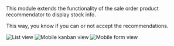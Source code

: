 This module extends the functionality of the sale order product recommendator to display
stock info.

This way, you know if you can or not accept the recommendations.


![List view](https://github.com/OCA/sale-workflow/assets/973709/899cdced-2f9f-4248-96c7-c5ebc2ee8527)
![Mobile kanban view](https://github.com/OCA/sale-workflow/assets/973709/83ccca33-902f-4fce-b70b-5d8480135113)
![Mobile form view](https://github.com/OCA/sale-workflow/assets/973709/3ba17613-d6b6-4d44-8546-1399459a331a)
